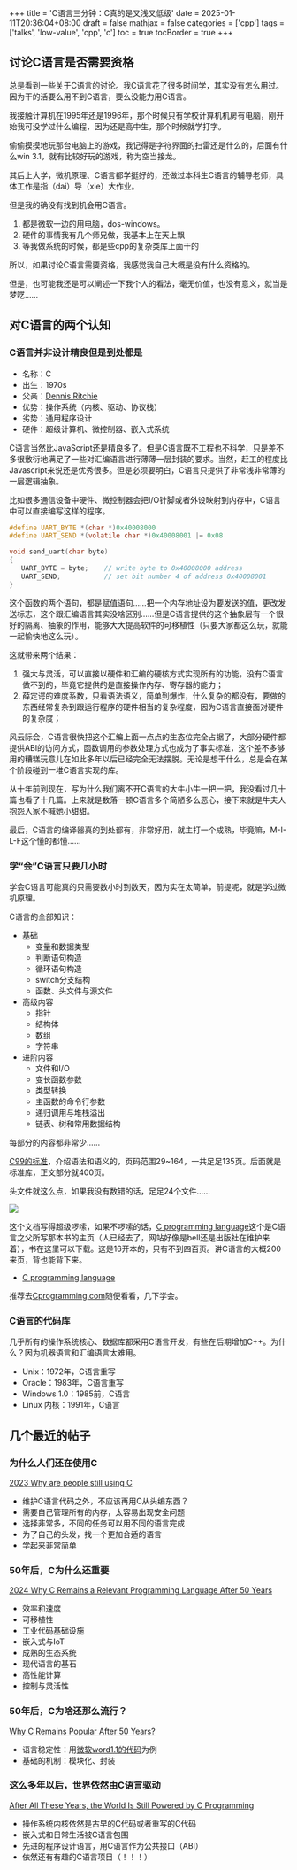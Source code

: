 +++
title = 'C语言三分钟：C真的是又浅又低级'
date = 2025-01-11T20:36:04+08:00
draft = false
mathjax = false
categories = ['cpp']
tags = ['talks', 'low-value', 'cpp', 'c']
toc = true
tocBorder = true
+++

## 讨论C语言是否需要资格

总是看到一些关于C语言的讨论。我C语言花了很多时间学，其实没有怎么用过。因为干的活要么用不到C语言，要么没能力用C语言。

我接触计算机在1995年还是1996年，那个时候只有学校计算机机房有电脑，刚开始我可没学过什么编程，因为还是高中生，那个时候就学打字。

偷偷摸摸地玩那台电脑上的游戏，我记得是字符界面的扫雷还是什么的，后面有什么win 3.1，就有比较好玩的游戏，称为空当接龙。

其后上大学，微机原理、C语言都学挺好的，还做过本科生C语言的辅导老师，具体工作是指（dai）导（xie）大作业。

但是我的确没有找到机会用C语言。

1. 都是微软一边的用电脑，dos-windows。
2. 硬件的事情我有几个师兄做，我基本上在天上飘
3. 等我做系统的时候，都是些cpp的复杂类库上面干的

所以，如果讨论C语言需要资格，我感觉我自己大概是没有什么资格的。

但是，也可能我还是可以阐述一下我个人的看法，毫无价值，也没有意义，就当是梦呓……

## 对C语言的两个认知

### C语言并非设计精良但是到处都是

- 名称：C
- 出生：1970s
- 父亲：[Dennis Ritchie](www.cs.bell-labs.com/~dmr)
- 优势：操作系统（内核、驱动、协议栈）
- 劣势：通用程序设计
- 硬件：超级计算机、微控制器、嵌入式系统

C语言当然比JavaScript还是精良多了。但是C语言既不工程也不科学，只是差不多很敷衍地满足了一些对汇编语言进行薄薄一层封装的要求。当然，赶工的程度比Javascript来说还是优秀很多。但是必须要明白，C语言只提供了非常浅非常薄的一层逻辑抽象。

比如很多通信设备中硬件、微控制器会把I/O针脚或者外设映射到内存中，C语言中可以直接编写这样的程序。

```C
#define UART_BYTE *(char *)0x40008000 
#define UART_SEND *(volatile char *)0x40008001 |= 0x08 

void send_uart(char byte) 
{ 
   UART_BYTE = byte;    // write byte to 0x40008000 address 
   UART_SEND;           // set bit number 4 of address 0x40008001 
}
```
这个函数的两个语句，都是赋值语句……把一个内存地址设为要发送的值，更改发送标志，这个跟汇编语言其实没啥区别……但是C语言提供的这个抽象层有一个很好的隔离、抽象的作用，能够大大提高软件的可移植性（只要大家都这么玩，就能一起愉快地这么玩）。


这就带来两个结果：

1. 强大与灵活，可以直接以硬件和汇编的硬核方式实现所有的功能，没有C语言做不到的，毕竟它提供的是直接操作内存、寄存器的能力；
2. 薛定谔的难度系数，只看语法语义，简单到爆炸，什么复杂的都没有，要做的东西经常复杂到跟运行程序的硬件相当的复杂程度，因为C语言直接面对硬件的复杂度；

风云际会，C语言很快把这个汇编上面一点点的生态位完全占据了，大部分硬件都提供ABI的访问方式，函数调用的参数处理方式也成为了事实标准，这个差不多够用的糟糕玩意儿在如此多年以后已经完全无法摆脱。无论是想干什么，总是会在某个阶段碰到一堆C语言实现的库。

从十年前到现在，写为什么我们离不开C语言的大牛小牛一把一把，我没看过几十篇也看了十几篇。上来就是数落一顿C语言多个简陋多么恶心，接下来就是牛夫人抱怨人家不喊她小甜甜。

最后，C语言的编译器真的到处都有，非常好用，就主打一个成熟，毕竟嘛，M-I-L-F这个懂的都懂……

### 学“会”C语言只要几小时

学会C语言可能真的只需要数小时到数天，因为实在太简单，前提呢，就是学过微机原理。

C语言的全部知识：

- 基础
    - 变量和数据类型
    - 判断语句构造
    - 循环语句构造
    - switch分支结构
    - 函数、头文件与源文件
- 高级内容
    - 指针
    - 结构体
    - 数组
    - 字符串
- 进阶内容
    - 文件和I/O
    - 变长函数参数
    - 类型转换
    - 主函数的命令行参数
    - 递归调用与堆栈溢出
    - 链表、树和常用数据结构

每部分的内容都非常少……

[C99的标准](https://www.dii.uchile.cl/~daespino/files/Iso_C_1999_definition.pdf)，介绍语法和语义的，页码范围29~164，一共足足135页。后面就是标准库，正文部分就400页。

头文件就这么点，如果我没有数错的话，足足24个文件……

![](/cpp/c-is-lowlevel/standar_headers.png)

这个文档写得超级啰嗦，如果不啰嗦的话，[C programming language](http://s3-us-west-2.amazonaws.com/belllabs-microsite-dritchie/cbook/index.html)这个是C语言之父所写那本书的主页（人已经去了，网站好像是bell还是出版社在维护来着），书在这里可以下载。这是16开本的，只有不到四百页。讲C语言的大概200来页，背也能背下来。

- [C programming language](https://usuaris.tinet.cat/bertolin/pdfs/c_programming_language.pdf)


推荐去[Cprogramming.com](https://www.cprogramming.com/tutorial/c-tutorial.html?inl=nv)随便看看，几下学会。

### C语言的代码库

几乎所有的操作系统核心、数据库都采用C语言开发，有些在后期增加C++。为什么？因为机器语言和汇编语言太难用。

- Unix：1972年，C语言重写
- Oracle：1983年，C语言重写
- Windows 1.0：1985前，C语言
- Linux 内核：1991年，C语言


## 几个最近的帖子

### 为什么人们还在使用C

[2023 Why are people still using C](https://thecodist.com/why-are-people-still-using-c/)

- 维护C语言代码之外，不应该再用C从头编东西？
- 需要自己管理所有的内存，太容易出现安全问题
- 选择非常多，不同的任务可以用不同的语言完成
- 为了自己的头发，找一个更加合适的语言
- 学起来非常简单


### 50年后，C为什么还重要

[2024 Why C Remains a Relevant Programming Language After 50 Years](https://blogs.dal.ca/openthink/why-c-remains-a-relevant-programming-language-after-50-years/)

- 效率和速度
- 可移植性
- 工业代码基础设施
- 嵌入式与IoT
- 成熟的生态系统
- 现代语言的基石
- 高性能计算
- 控制与灵活性


### 50年后，C为啥还那么流行？

[Why C Remains Popular After 50 Years?](https://cppdepend.com/blog/why-c-remains-popular-after-years/)

- 语言稳定性：用[微软word1.1的代码](http://www.computerhistory.org/atchm/microsoft-word-for-windows-1-1a-source-code/)为例
- 基础的机制：模块化、封装

### 这么多年以后，世界依然由C语言驱动

[After All These Years, the World Is Still Powered by C Programming](https://www.toptal.com/c/after-all-these-years-the-world-is-still-powered-by-c-programming)

- 操作系统内核依然是古早的C代码或者重写的C代码
- 嵌入式和日常生活被C语言包围
- 先进的程序设计语言，用C语言作为公共接口（ABI）
- 依然还有有趣的C语言项目（！！！）
